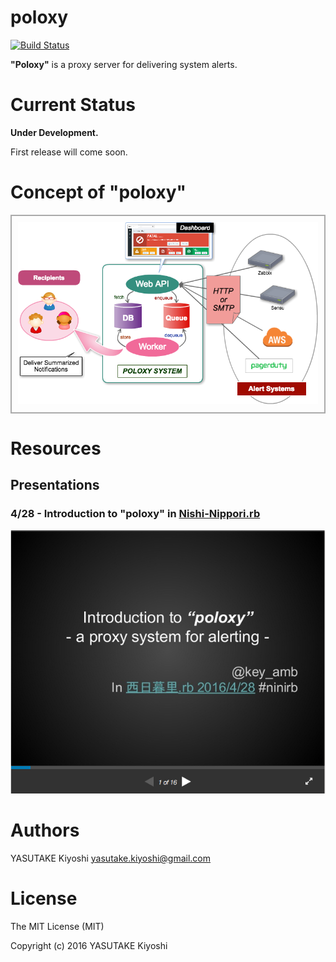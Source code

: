 # poloxy
[![Build Status](https://travis-ci.org/key-amb/poloxy.svg?branch=master)](https://travis-ci.org/key-amb/poloxy)

**"Poloxy"** is a proxy server for delivering system alerts.

# Current Status

**Under Development.**

First release will come soon.

# Concept of "poloxy"

<div align="center" style="border: 2px solid #aaa; padding: 10px;">
<img src="https://raw.githubusercontent.com/key-amb/poloxy/resource/image/concept.png" alt="poloxy-concept">
</div>

# Resources

## Presentations

### 4/28 - Introduction to "poloxy" in [Nishi-Nippori.rb](https://nishinipporirb.doorkeeper.jp/)

<div align="center">
<a href="http://www.slideshare.net/YasutakeKiyoshi/introduction-to-poloxy-proxy-for-alerting" target="_blank">
<img src="https://raw.githubusercontent.com/key-amb/poloxy/resource/image/ninirb_20160428-screenshot.png" alt="ninirb_20160428-screenshot">
</a>
</div>



# Authors

YASUTAKE Kiyoshi <yasutake.kiyoshi@gmail.com>

# License

The MIT License (MIT)

Copyright (c) 2016 YASUTAKE Kiyoshi


